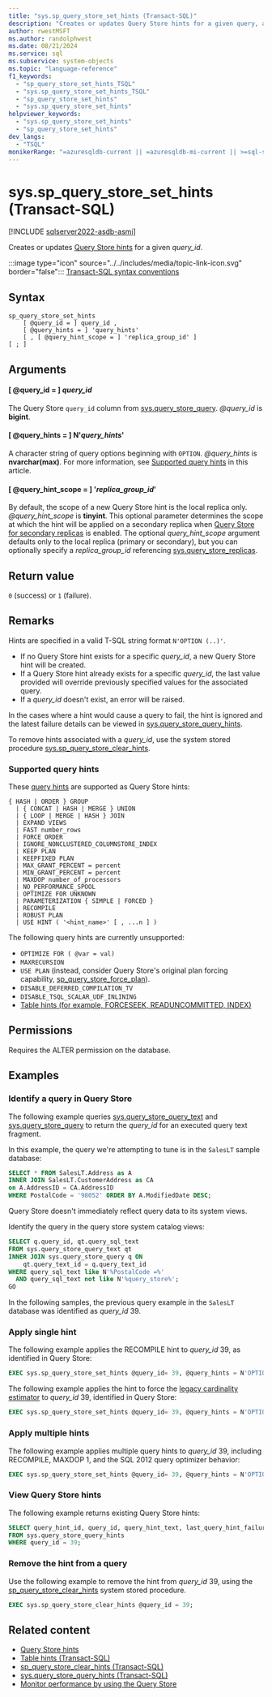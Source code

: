 ```yaml
---
title: "sys.sp_query_store_set_hints (Transact-SQL)"
description: "Creates or updates Query Store hints for a given query, allowing you to influence queries without changing application code or database objects."
author: rwestMSFT
ms.author: randolphwest
ms.date: 08/21/2024
ms.service: sql
ms.subservice: system-objects
ms.topic: "language-reference"
f1_keywords:
  - "sp_query_store_set_hints_TSQL"
  - "sys.sp_query_store_set_hints_TSQL"
  - "sp_query_store_set_hints"
  - "sys.sp_query_store_set_hints"
helpviewer_keywords:
  - "sys.sp_query_store_set_hints"
  - "sp_query_store_set_hints"
dev_langs:
  - "TSQL"
monikerRange: "=azuresqldb-current || =azuresqldb-mi-current || >=sql-server-ver16 || >=sql-server-linux-ver16"
---
```

# sys.sp_query_store_set_hints (Transact-SQL)

[!INCLUDE [sqlserver2022-asdb-asmi](../../includes/applies-to-version/sqlserver2022-asdb-asmi.md)]

Creates or updates [Query Store hints](../performance/query-store-hints.md) for a given *query_id*.

:::image type="icon" source="../../includes/media/topic-link-icon.svg" border="false"::: [Transact-SQL syntax conventions](../../t-sql/language-elements/transact-sql-syntax-conventions-transact-sql.md)

## Syntax

```syntaxsql
sp_query_store_set_hints
    [ @query_id = ] query_id ,
    [ @query_hints = ] 'query_hints'
    [ , [ @query_hint_scope = ] 'replica_group_id' ]
[ ; ]
```

## Arguments

#### [ @query_id = ] *query_id*

The Query Store `query_id` column from [sys.query_store_query](../system-catalog-views/sys-query-store-query-transact-sql.md). *@query_id* is **bigint**.

#### [ @query_hints = ] N'*query_hints*'

A character string of query options beginning with `OPTION`. *@query_hints* is **nvarchar(max)**. For more information, see [Supported query hints](#supported-query-hints) in this article.

#### [ @query_hint_scope = ] '*replica_group_id*'

By default, the scope of a new Query Store hint is the local replica only. *@query_hint_scope* is **tinyint**. This optional parameter determines the scope at which the hint will be applied on a secondary replica when [Query Store for secondary replicas](../performance/query-store-for-secondary-replicas.md) is enabled. The optional *query_hint_scope* argument defaults only to the local replica (primary or secondary), but you can optionally specify a *replica_group_id* referencing [sys.query_store_replicas](../system-catalog-views/sys-query-store-replicas.md).

## Return value

`0` (success) or `1` (failure).

## Remarks

Hints are specified in a valid T-SQL string format `N'OPTION (..)'`.

- If no Query Store hint exists for a specific *query_id*, a new Query Store hint will be created.
- If a Query Store hint already exists for a specific *query_id*, the last value provided will override previously specified values for the associated query.
- If a *query_id* doesn't exist, an error will be raised.

In the cases where a hint would cause a query to fail, the hint is ignored and the latest failure details can be viewed in [sys.query_store_query_hints](../system-catalog-views/sys-query-store-query-hints-transact-sql.md).

To remove hints associated with a *query_id*, use the system stored procedure [sys.sp_query_store_clear_hints](sys-sp-query-store-clear-hints-transact-sql.md).

### Supported query hints

These [query hints](../../t-sql/queries/hints-transact-sql-query.md) are supported as Query Store hints:

```syntaxsql
{ HASH | ORDER } GROUP
  | { CONCAT | HASH | MERGE } UNION
  | { LOOP | MERGE | HASH } JOIN
  | EXPAND VIEWS
  | FAST number_rows
  | FORCE ORDER
  | IGNORE_NONCLUSTERED_COLUMNSTORE_INDEX
  | KEEP PLAN
  | KEEPFIXED PLAN
  | MAX_GRANT_PERCENT = percent
  | MIN_GRANT_PERCENT = percent
  | MAXDOP number_of_processors
  | NO_PERFORMANCE_SPOOL
  | OPTIMIZE FOR UNKNOWN
  | PARAMETERIZATION { SIMPLE | FORCED }
  | RECOMPILE
  | ROBUST PLAN
  | USE HINT ( '<hint_name>' [ , ...n ] )
```

The following query hints are currently unsupported:

- `OPTIMIZE FOR ( @var = val)`
- `MAXRECURSION`
- `USE PLAN` (instead, consider Query Store's original plan forcing capability, [sp_query_store_force_plan](sp-query-store-force-plan-transact-sql.md)).
- `DISABLE_DEFERRED_COMPILATION_TV`
- `DISABLE_TSQL_SCALAR_UDF_INLINING`
- [Table hints (for example, FORCESEEK, READUNCOMMITTED, INDEX)](../../t-sql/queries/hints-transact-sql-table.md)

## Permissions

Requires the ALTER permission on the database.

## Examples

### Identify a query in Query Store

The following example queries [sys.query_store_query_text](../system-catalog-views/sys-query-store-query-text-transact-sql.md) and [sys.query_store_query](../system-catalog-views/sys-query-store-query-transact-sql.md) to return the *query_id* for an executed query text fragment.

In this example, the query we're attempting to tune is in the `SalesLT` sample database:

```sql
SELECT * FROM SalesLT.Address as A
INNER JOIN SalesLT.CustomerAddress as CA
on A.AddressID = CA.AddressID
WHERE PostalCode = '98052' ORDER BY A.ModifiedDate DESC;
```

Query Store doesn't immediately reflect query data to its system views.

Identify the query in the query store system catalog views:

```sql
SELECT q.query_id, qt.query_sql_text
FROM sys.query_store_query_text qt
INNER JOIN sys.query_store_query q ON
    qt.query_text_id = q.query_text_id
WHERE query_sql_text like N'%PostalCode =%'
  AND query_sql_text not like N'%query_store%';
GO
```

In the following samples, the previous query example in the `SalesLT` database was identified as *query_id* 39.

### Apply single hint

The following example applies the RECOMPILE hint to *query_id* 39, as identified in Query Store:

```sql
EXEC sys.sp_query_store_set_hints @query_id= 39, @query_hints = N'OPTION(RECOMPILE)';
```

The following example applies the hint to force the [legacy cardinality estimator](../performance/cardinality-estimation-sql-server.md) to *query_id* 39, identified in Query Store:

```sql
EXEC sys.sp_query_store_set_hints @query_id= 39, @query_hints = N'OPTION(USE HINT(''FORCE_LEGACY_CARDINALITY_ESTIMATION''))';
```

### Apply multiple hints

The following example applies multiple query hints to *query_id* 39, including RECOMPILE, MAXDOP 1, and the SQL 2012 query optimizer behavior:

```sql
EXEC sys.sp_query_store_set_hints @query_id= 39, @query_hints = N'OPTION(RECOMPILE, MAXDOP 1, USE HINT(''QUERY_OPTIMIZER_COMPATIBILITY_LEVEL_110''))';
```

### View Query Store hints

The following example returns existing Query Store hints:

```sql
SELECT query_hint_id, query_id, query_hint_text, last_query_hint_failure_reason, last_query_hint_failure_reason_desc, query_hint_failure_count, source, source_desc
FROM sys.query_store_query_hints
WHERE query_id = 39;
```

### Remove the hint from a query

Use the following example to remove the hint from *query_id* 39, using the [sp_query_store_clear_hints](sys-sp-query-store-clear-hints-transact-sql.md) system stored procedure.

```sql
EXEC sys.sp_query_store_clear_hints @query_id = 39;
```

## Related content

- [Query Store hints](../performance/query-store-hints.md)
- [Table hints (Transact-SQL)](../../t-sql/queries/hints-transact-sql-table.md)
- [sp_query_store_clear_hints (Transact-SQL)](sys-sp-query-store-clear-hints-transact-sql.md)
- [sys.query_store_query_hints (Transact-SQL)](../system-catalog-views/sys-query-store-query-hints-transact-sql.md)
- [Monitor performance by using the Query Store](../performance/monitoring-performance-by-using-the-query-store.md)
